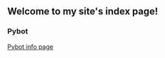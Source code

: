 ## Welcome to my site's index page!

### Pybot
[Pybot info page](https://themastermech.github.io/pybot)

